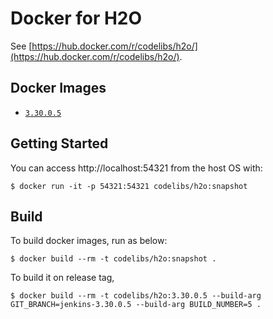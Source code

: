 Docker for H2O
=====

See [https://hub.docker.com/r/codelibs/h2o/](https://hub.docker.com/r/codelibs/h2o/).

## Docker Images

-   [`3.30.0.5`](https://github.com/codelibs/docker-h2o/blob/master/Dockerfile)

## Getting Started

You can access http://localhost:54321 from the host OS with:

```console
$ docker run -it -p 54321:54321 codelibs/h2o:snapshot
```

## Build

To build docker images, run as below:

```console
$ docker build --rm -t codelibs/h2o:snapshot .
```

To build it on release tag,

```console
$ docker build --rm -t codelibs/h2o:3.30.0.5 --build-arg GIT_BRANCH=jenkins-3.30.0.5 --build-arg BUILD_NUMBER=5 .
```

